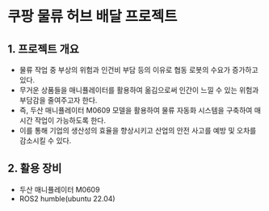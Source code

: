 # 쿠팡 물류 허브 배달 프로젝트

## 1. 프로젝트 개요
- 물류 작업 중 부상의 위험과 인건비 부담 등의 이유로 협동 로봇의 수요가 증가하고 있다.
- 무거운 상품들을 매니퓰레이터를 활용하여 옮김으로써 인간이 느낄 수 있는 위험과 부담감을 줄여주고자 한다.
- 즉, 두산 매니퓰레이터 M0609 모델을 활용하여 물류 자동화 시스템을 구축하여 매시간 작업이 가능하도록 한다.
- 이를 통해 기업의 생산성의 효율을 향상시키고 산업의 안전 사고를 예방 및 오차를 감소시킬 수 있다.

## 2. 활용 장비
- 두산 매니퓰레이터 M0609
- ROS2 humble(ubuntu 22.04)
